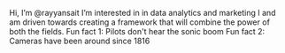 Hi, I’m @rayyansait 
I’m interested in in data analytics and marketing
I and am driven towards creating a framework that will combine the power of both the fields.
Fun fact 1: Pilots don't hear the sonic boom 
Fun fact 2: Cameras have been around since 1816

<!---
rayyansait/rayyansait is a ✨ special ✨ repository because its `README.md` (this file) appears on your GitHub profile.
You can click the Preview link to take a look at your changes.
--->

